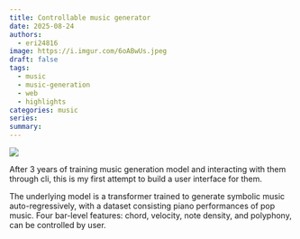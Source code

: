 ```yaml
---
title: Controllable music generator
date: 2025-08-24
authors:
  - eri24816
image: https://i.imgur.com/6oABwUs.jpeg
draft: false
tags:
  - music
  - music-generation
  - web
  - highlights
categories: music
series: 
summary:
---
```

![](https://i.imgur.com/6oABwUs.jpeg)

After 3 years of training music generation model and interacting with them through cli, this is my first attempt to build a user interface for them.

The underlying model is a transformer trained to generate symbolic music auto-regressively, with a dataset consisting piano performances of pop music. Four bar-level features: chord, velocity, note density, and polyphony, can be controlled by user.